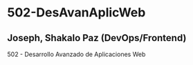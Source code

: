 # 502-DesAvanAplicWeb

## Joseph, Shakalo Paz (DevOps/Frontend)

502 - Desarrollo Avanzado de Aplicaciones Web
